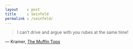 ```yaml
---
layout    : post
title     : Seinfeld
permalink : /seinfeld/
---
```


> I can’t drive and argue with you rubes at the same time!

&mdash; Kramer, [The Muffin Tops](http://en.wikipedia.org/wiki/The_Muffin_Tops)
